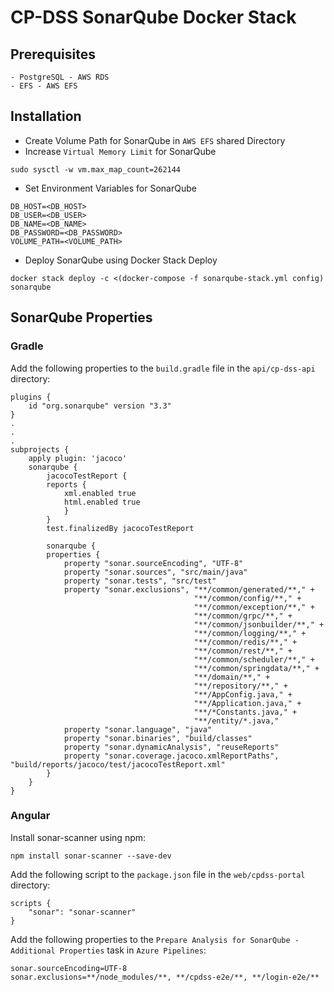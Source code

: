 # CP-DSS SonarQube Docker Stack

## Prerequisites

    - PostgreSQL - AWS RDS
    - EFS - AWS EFS

## Installation

- Create Volume Path for SonarQube in `AWS EFS` shared Directory
- Increase `Virtual Memory Limit` for SonarQube
```
sudo sysctl -w vm.max_map_count=262144
```
- Set Environment Variables for SonarQube
```
DB_HOST=<DB_HOST>
DB_USER=<DB_USER>
DB_NAME=<DB_NAME>
DB_PASSWORD=<DB_PASSWORD>
VOLUME_PATH=<VOLUME_PATH>
```
- Deploy SonarQube using Docker Stack Deploy
```
docker stack deploy -c <(docker-compose -f sonarqube-stack.yml config) sonarqube
```

## SonarQube Properties

### Gradle

Add the following properties to the `build.gradle` file in the `api/cp-dss-api` directory:

```
plugins {
    id "org.sonarqube" version "3.3"
}
.
.
.
subprojects {
    apply plugin: 'jacoco'
    sonarqube {
        jacocoTestReport {
        reports {
            xml.enabled true
            html.enabled true
            }
        }
        test.finalizedBy jacocoTestReport

        sonarqube {
        properties {
            property "sonar.sourceEncoding", "UTF-8"
            property "sonar.sources", "src/main/java"
            property "sonar.tests", "src/test"
            property "sonar.exclusions", "**/common/generated/**," +
                                         "**/common/config/**," +
                                         "**/common/exception/**," +
                                         "**/common/grpc/**," +
                                         "**/common/jsonbuilder/**," +
                                         "**/common/logging/**," +
                                         "**/common/redis/**," +
                                         "**/common/rest/**," +
                                         "**/common/scheduler/**," +
                                         "**/common/springdata/**," +
                                         "**/domain/**," +
                                         "**/repository/**," +
                                         "**/AppConfig.java," +
                                         "**/Application.java," +
                                         "**/*Constants.java," +
                                         "**/entity/*.java,"
            property "sonar.language", "java"
            property "sonar.binaries", "build/classes"
            property "sonar.dynamicAnalysis", "reuseReports"
            property "sonar.coverage.jacoco.xmlReportPaths", "build/reports/jacoco/test/jacocoTestReport.xml"
        }
    }
}
```

### Angular

Install sonar-scanner using npm:
```
npm install sonar-scanner --save-dev
```
Add the following script to the `package.json` file in the `web/cpdss-portal` directory:
```
scripts {
    "sonar": "sonar-scanner"
}
```
Add the following properties to the `Prepare Analysis for SonarQube - Additional Properties` task in `Azure Pipelines`:
```
sonar.sourceEncoding=UTF-8
sonar.exclusions=**/node_modules/**, **/cpdss-e2e/**, **/login-e2e/**
```
